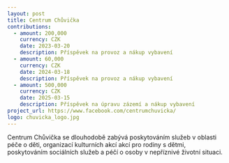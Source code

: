 ```yaml
---
layout: post
title: Centrum Chůvička
contributions:
  - amount: 200,000
    currency: CZK
    date: 2023-03-20
    description: Příspěvek na provoz a nákup vybavení
  - amount: 60,000
    currency: CZK
    date: 2024-03-18
    description: Příspěvek na provoz a nákup vybavení
  - amount: 500,000
    currency: CZK
    date: 2025-03-15
    description: Příspěvek na úpravu zázemí a nákup vybavení
project_url: https://www.facebook.com/centrumchuvicka/
logo: chuvicka_logo.jpg
---
```


Centrum Chůvička se dlouhodobě zabývá poskytováním služeb v oblasti péče o děti, organizací kulturních akcí akcí pro rodiny s dětmi, poskytováním sociálních služeb a péčí o osoby v nepříznivé životní situaci.
